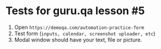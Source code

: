 # **Tests for guru.qa lesson #5**

1) Open ```https://demoqa.com/automation-practice-form```
2) Test form (```inputs, calendar, screenshot uploader, etc```)
3) Modal window should have your text, file or picture.
